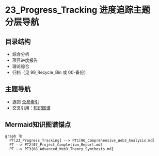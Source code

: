 # 23_Progress_Tracking 进度追踪主题分层导航

## 目录结构

- 综合分析
- 项目进度报告
- 理论综合
- 归档（见 99_Recycle_Bin 或 00-备份）

## 主题导航

- 返回 [全局索引](../00_Index_and_Classification.md)
- 交叉引用：[知识图谱](../00_Knowledge_Graph.md)

## Mermaid知识图谱锚点

```mermaid
graph TD
  PT[23_Progress_Tracking] --> PT1[06_Comprehensive_Web3_Analysis.md]
  PT --> PT2[07_Project_Completion_Report.md]
  PT --> PT3[08_Advanced_Web3_Theory_Synthesis.md]
```
